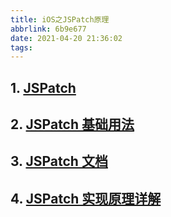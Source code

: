 ```yaml
---
title: iOS之JSPatch原理
abbrlink: 6b9e677
date: 2021-04-20 21:36:02
tags:
---
```


## 1. [JSPatch](https://github.com/bang590/JSPatch)

## 2. [JSPatch 基础用法](https://github.com/bang590/JSPatch/wiki/JSPatch-%E5%9F%BA%E7%A1%80%E7%94%A8%E6%B3%95)

## 3. [JSPatch 文档](https://github.com/bang590/JSPatch/wiki)

## 4. [JSPatch 实现原理详解](https://github.com/bang590/JSPatch/wiki/JSPatch-%E5%AE%9E%E7%8E%B0%E5%8E%9F%E7%90%86%E8%AF%A6%E8%A7%A3)
